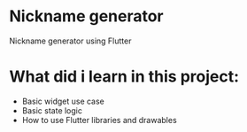 # Nickname generator
Nickname generator using Flutter

# What did i learn in this project:
- Basic widget use case
- Basic state logic
- How to use Flutter libraries and drawables
